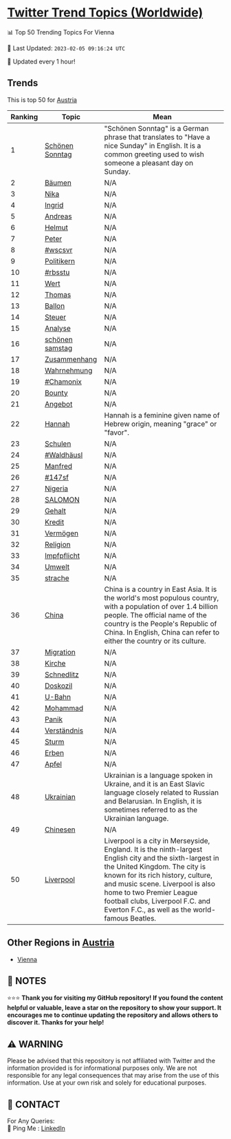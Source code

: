 [Twitter Trend Topics (Worldwide)](https://github.com/ErcinDedeoglu/Twitter-Trend-Topics)
==========


📊 Top 50 Trending Topics For Vienna

📆 Last Updated: `2023-02-05 09:16:24 UTC`

🔧 Updated every 1 hour!


## Trends

This is top 50 for [Austria](</Austria>)

| Ranking | Topic | Mean |
| ------- | ------------ | ------------ |
| 1 | [Schönen Sonntag](http://twitter.com/search?q=Sch%c3%b6nen+Sonntag) | "Schönen Sonntag" is a German phrase that translates to "Have a nice Sunday" in English. It is a common greeting used to wish someone a pleasant day on Sunday. |
| 2 | [Bäumen](http://twitter.com/search?q=B%c3%a4umen) | N/A |
| 3 | [Nika](http://twitter.com/search?q=Nika) | N/A |
| 4 | [Ingrid](http://twitter.com/search?q=Ingrid) | N/A |
| 5 | [Andreas](http://twitter.com/search?q=Andreas) | N/A |
| 6 | [Helmut](http://twitter.com/search?q=Helmut) | N/A |
| 7 | [Peter](http://twitter.com/search?q=Peter) | N/A |
| 8 | [#wscsvr](http://twitter.com/search?q=%23wscsvr) | N/A |
| 9 | [Politikern](http://twitter.com/search?q=Politikern) | N/A |
| 10 | [#rbsstu](http://twitter.com/search?q=%23rbsstu) | N/A |
| 11 | [Wert](http://twitter.com/search?q=Wert) | N/A |
| 12 | [Thomas](http://twitter.com/search?q=Thomas) | N/A |
| 13 | [Ballon](http://twitter.com/search?q=Ballon) | N/A |
| 14 | [Steuer](http://twitter.com/search?q=Steuer) | N/A |
| 15 | [Analyse](http://twitter.com/search?q=Analyse) | N/A |
| 16 | [schönen samstag](http://twitter.com/search?q=sch%c3%b6nen+samstag) | N/A |
| 17 | [Zusammenhang](http://twitter.com/search?q=Zusammenhang) | N/A |
| 18 | [Wahrnehmung](http://twitter.com/search?q=Wahrnehmung) | N/A |
| 19 | [#Chamonix](http://twitter.com/search?q=%23Chamonix) | N/A |
| 20 | [Bounty](http://twitter.com/search?q=Bounty) | N/A |
| 21 | [Angebot](http://twitter.com/search?q=Angebot) | N/A |
| 22 | [Hannah](http://twitter.com/search?q=Hannah) | Hannah is a feminine given name of Hebrew origin, meaning "grace" or "favor". |
| 23 | [Schulen](http://twitter.com/search?q=Schulen) | N/A |
| 24 | [#Waldhäusl](http://twitter.com/search?q=%23Waldh%c3%a4usl) | N/A |
| 25 | [Manfred](http://twitter.com/search?q=Manfred) | N/A |
| 26 | [#147sf](http://twitter.com/search?q=%23147sf) | N/A |
| 27 | [Nigeria](http://twitter.com/search?q=Nigeria) | N/A |
| 28 | [SALOMON](http://twitter.com/search?q=SALOMON) | N/A |
| 29 | [Gehalt](http://twitter.com/search?q=Gehalt) | N/A |
| 30 | [Kredit](http://twitter.com/search?q=Kredit) | N/A |
| 31 | [Vermögen](http://twitter.com/search?q=Verm%c3%b6gen) | N/A |
| 32 | [Religion](http://twitter.com/search?q=Religion) | N/A |
| 33 | [Impfpflicht](http://twitter.com/search?q=Impfpflicht) | N/A |
| 34 | [Umwelt](http://twitter.com/search?q=Umwelt) | N/A |
| 35 | [strache](http://twitter.com/search?q=strache) | N/A |
| 36 | [China](http://twitter.com/search?q=China) | China is a country in East Asia. It is the world's most populous country, with a population of over 1.4 billion people. The official name of the country is the People's Republic of China. In English, China can refer to either the country or its culture. |
| 37 | [Migration](http://twitter.com/search?q=Migration) | N/A |
| 38 | [Kirche](http://twitter.com/search?q=Kirche) | N/A |
| 39 | [Schnedlitz](http://twitter.com/search?q=Schnedlitz) | N/A |
| 40 | [Doskozil](http://twitter.com/search?q=Doskozil) | N/A |
| 41 | [U-Bahn](http://twitter.com/search?q=U-Bahn) | N/A |
| 42 | [Mohammad](http://twitter.com/search?q=Mohammad) | N/A |
| 43 | [Panik](http://twitter.com/search?q=Panik) | N/A |
| 44 | [Verständnis](http://twitter.com/search?q=Verst%c3%a4ndnis) | N/A |
| 45 | [Sturm](http://twitter.com/search?q=Sturm) | N/A |
| 46 | [Erben](http://twitter.com/search?q=Erben) | N/A |
| 47 | [Apfel](http://twitter.com/search?q=Apfel) | N/A |
| 48 | [Ukrainian](http://twitter.com/search?q=Ukrainian) | Ukrainian is a language spoken in Ukraine, and it is an East Slavic language closely related to Russian and Belarusian. In English, it is sometimes referred to as the Ukrainian language. |
| 49 | [Chinesen](http://twitter.com/search?q=Chinesen) | N/A |
| 50 | [Liverpool](http://twitter.com/search?q=Liverpool) | Liverpool is a city in Merseyside, England. It is the ninth-largest English city and the sixth-largest in the United Kingdom. The city is known for its rich history, culture, and music scene. Liverpool is also home to two Premier League football clubs, Liverpool F.C. and Everton F.C., as well as the world-famous Beatles. |



## Other Regions in [Austria](</Austria>)

* [Vienna](</Austria/Vienna.md>)



## 📝 NOTES

⭐⭐⭐ **Thank you for visiting my GitHub repository! If you found the content helpful or valuable, leave a star on the repository to show your support. It encourages me to continue updating the repository and allows others to discover it. Thanks for your help!**


## ⚠️ WARNING

Please be advised that this repository is not affiliated with Twitter and the information provided is for informational purposes only. We are not responsible for any legal consequences that may arise from the use of this information. Use at your own risk and solely for educational purposes.


## 📨 CONTACT

 For Any Queries:  
            🏓 Ping Me : [LinkedIn](https://www.linkedin.com/in/ercindedeoglu/)
